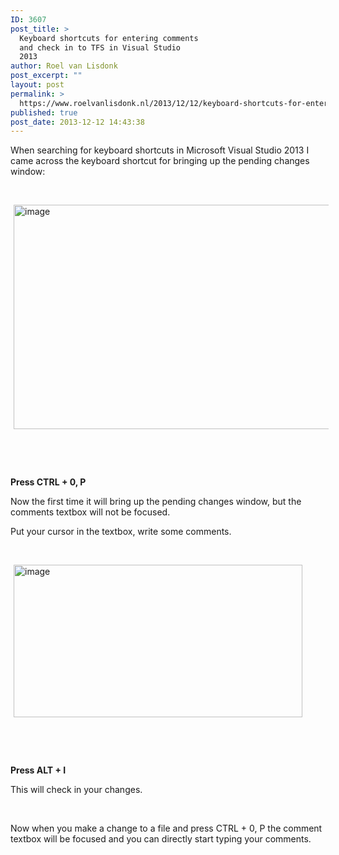 ```yaml
---
ID: 3607
post_title: >
  Keyboard shortcuts for entering comments
  and check in to TFS in Visual Studio
  2013
author: Roel van Lisdonk
post_excerpt: ""
layout: post
permalink: >
  https://www.roelvanlisdonk.nl/2013/12/12/keyboard-shortcuts-for-entering-comments-and-check-in-to-tfs-in-visual-studio-2013/
published: true
post_date: 2013-12-12 14:43:38
---
```

<p>When searching for keyboard shortcuts in Microsoft Visual Studio 2013 I came across the keyboard shortcut for bringing up the pending changes window:</p>  <p>&#160;</p>  <p><a href="http://www.roelvanlisdonk.nl/wp-content/uploads/2013/12/image4.png" rel="lightbox"><img title="image" style="border-top: 0px; border-right: 0px; background-image: none; border-bottom: 0px; padding-top: 0px; padding-left: 0px; margin: 0px 5px; border-left: 0px; display: inline; padding-right: 0px" border="0" alt="image" src="http://www.roelvanlisdonk.nl/wp-content/uploads/2013/12/image_thumb4.png" width="580" height="359" /></a></p>  <p>&#160;</p>  <p>&#160;</p>  <p><strong>Press CTRL + 0, P</strong></p>  <p>Now the first time it will bring up the pending changes window, but the comments textbox will not be focused.</p>  <p>Put your cursor in the textbox, write some comments.</p>  <p>&#160;</p>  <p><a href="http://www.roelvanlisdonk.nl/wp-content/uploads/2013/12/image5.png" rel="lightbox"><img title="image" style="border-top: 0px; border-right: 0px; background-image: none; border-bottom: 0px; padding-top: 0px; padding-left: 0px; margin: 0px 5px; border-left: 0px; display: inline; padding-right: 0px" border="0" alt="image" src="http://www.roelvanlisdonk.nl/wp-content/uploads/2013/12/image_thumb5.png" width="462" height="244" /></a></p>  <p>&#160;</p>  <p>&#160;</p>  <p><strong>Press ALT + I</strong></p>  <p>This will check in your changes. </p>  <p>&#160;</p>  <p>Now when you make a change to a file and press CTRL + 0, P the comment textbox will be focused and you can directly start typing your comments.</p>